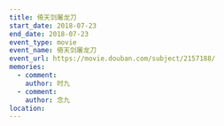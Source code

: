 ```yaml
---
title: 倚天剑屠龙刀
start_date: 2018-07-23
end_date: 2018-07-23
event_type: movie
event_name: 倚天剑屠龙刀
event_url: https://movie.douban.com/subject/2157188/
memories:
  - comment: 
    author: 时九
  - comment: 
    author: 念九  
location: 
---
```

